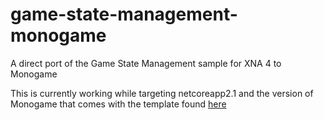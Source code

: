 # game-state-management-monogame
A direct port of the Game State Management sample for XNA 4 to Monogame

This is currently working while targeting netcoreapp2.1 and the version of Monogame that comes with the template found [here](https://github.com/dotnet/templating/wiki/Available-templates-for-dotnet-new)
